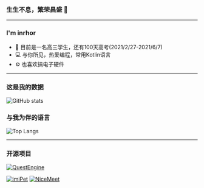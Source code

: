 ### 生生不息，繁荣昌盛 👋

***

### I'm inrhor
- 📖 目前是一名高三学生，还有100天高考(2021/2/27-2021/6/7)
- 💻 与你所见，热爱编程，常用Kotlin语言
- ⚙️ 也喜欢搞电子硬件

***

### 这是我的数据
![GitHub stats](https://github-readme-stats.vercel.app/api?username=inrhor&show_icons=true&theme=dracula)

### 与我为伴的语言
![Top Langs](https://github-readme-stats.vercel.app/api/top-langs/?username=inrhor&layout=compact)

***

### 开源项目
[![QuestEngine](https://github-readme-stats.vercel.app/api/pin/?username=inrhor&theme=shades-of-purple&repo=QuestEngine)](https://github.com/inrhor/QuestEngine)  

[![imiPet](https://github-readme-stats.vercel.app/api/pin/?username=inrhor&theme=react&repo=imiPet)](https://github.com/inrhor/imiPet)
[![NiceMeet](https://github-readme-stats.vercel.app/api/pin/?username=inrhor&theme=jolly&repo=NiceMeet)](https://github.com/inrhor/NiceMeet)
